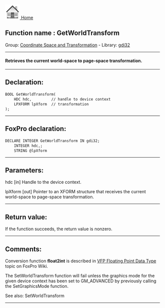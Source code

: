 [<img src="../../images/home.png"> Home ](https://github.com/VFPX/Win32API)  

## Function name : GetWorldTransform
Group: [Coordinate Space and Transformation](../../functions_group.md#Coordinate_Space_and_Transformation)  -  Library: [gdi32](../../libraries.md#gdi32)  
***  


#### Retrieves the current world-space to page-space transformation.
***  


## Declaration:
```foxpro  
BOOL GetWorldTransform(
	HDC hdc,         // handle to device context
	LPXFORM lpXform  // transformation
);  
```  
***  


## FoxPro declaration:
```foxpro  
DECLARE INTEGER GetWorldTransform IN gdi32;
	INTEGER hdc,;
	STRING @lpXform  
```  
***  


## Parameters:
hdc 
[in] Handle to the device context. 

lpXform 
[out] Pointer to an XFORM structure that receives the current world-space to page-space transformation. 
  
***  


## Return value:
If the function succeeds, the return value is nonzero.  
***  


## Comments:
Conversion function <Strong>float2int</Strong> is described in <a href="http://fox.wikis.com/wc.dll?Wiki~VFPFloatingPointDataType">VFP Floating Point Data Type</a> topic on FoxPro Wiki.  
  
The SetWorldTransform function will fail unless the graphics mode for the given device context has been set to GM_ADVANCED by previously calling the SetGraphicsMode function.  
  
See also: SetWorldTransform   
  
***  

